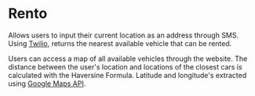 # Rento

Allows users to input their current location as an address through SMS. Using [Twilio](https://www.twilio.com/), returns the nearest available vehicle that can be rented. 

Users can access a map of all available vehicles through the website. The distance between the user's location and locations of the closest cars is calculated with the Haversine Formula. Latitude and longitude's extracted using [Google Maps API](https://cloud.google.com/maps-platform/).
